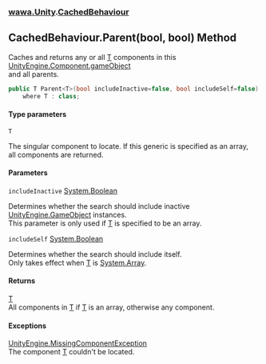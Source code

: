 ### [wawa.Unity](wawa.Unity.md 'wawa.Unity').[CachedBehaviour](CachedBehaviour.md 'wawa.Unity.CachedBehaviour')

## CachedBehaviour.Parent<T>(bool, bool) Method

Caches and returns any or all [T](CachedBehaviour.Parent{T}(bool,bool).md#wawa.Unity.CachedBehaviour.Parent_T_(bool,bool).T 'wawa.Unity.CachedBehaviour.Parent<T>(bool, bool).T') components in this [UnityEngine.Component.gameObject](https://docs.microsoft.com/en-us/dotnet/api/UnityEngine.Component.gameObject 'UnityEngine.Component.gameObject')  
and all parents.

```csharp
public T Parent<T>(bool includeInactive=false, bool includeSelf=false)
    where T : class;
```
#### Type parameters

<a name='wawa.Unity.CachedBehaviour.Parent_T_(bool,bool).T'></a>

`T`

The singular component to locate. If this generic is specified as an array,  
all components are returned.
#### Parameters

<a name='wawa.Unity.CachedBehaviour.Parent_T_(bool,bool).includeInactive'></a>

`includeInactive` [System.Boolean](https://docs.microsoft.com/en-us/dotnet/api/System.Boolean 'System.Boolean')

Determines whether the search should include inactive [UnityEngine.GameObject](https://docs.microsoft.com/en-us/dotnet/api/UnityEngine.GameObject 'UnityEngine.GameObject') instances.  
This parameter is only used if [T](CachedBehaviour.Parent{T}(bool,bool).md#wawa.Unity.CachedBehaviour.Parent_T_(bool,bool).T 'wawa.Unity.CachedBehaviour.Parent<T>(bool, bool).T') is specified to be an array.

<a name='wawa.Unity.CachedBehaviour.Parent_T_(bool,bool).includeSelf'></a>

`includeSelf` [System.Boolean](https://docs.microsoft.com/en-us/dotnet/api/System.Boolean 'System.Boolean')

Determines whether the search should include itself.  
Only takes effect when [T](CachedBehaviour.Parent{T}(bool,bool).md#wawa.Unity.CachedBehaviour.Parent_T_(bool,bool).T 'wawa.Unity.CachedBehaviour.Parent<T>(bool, bool).T') is [System.Array](https://docs.microsoft.com/en-us/dotnet/api/System.Array 'System.Array').

#### Returns
[T](CachedBehaviour.Parent{T}(bool,bool).md#wawa.Unity.CachedBehaviour.Parent_T_(bool,bool).T 'wawa.Unity.CachedBehaviour.Parent<T>(bool, bool).T')  
All components in [T](CachedBehaviour.Parent{T}(bool,bool).md#wawa.Unity.CachedBehaviour.Parent_T_(bool,bool).T 'wawa.Unity.CachedBehaviour.Parent<T>(bool, bool).T') if [T](CachedBehaviour.Parent{T}(bool,bool).md#wawa.Unity.CachedBehaviour.Parent_T_(bool,bool).T 'wawa.Unity.CachedBehaviour.Parent<T>(bool, bool).T') is an array, otherwise any component.

#### Exceptions

[UnityEngine.MissingComponentException](https://docs.microsoft.com/en-us/dotnet/api/UnityEngine.MissingComponentException 'UnityEngine.MissingComponentException')  
The component [T](CachedBehaviour.Parent{T}(bool,bool).md#wawa.Unity.CachedBehaviour.Parent_T_(bool,bool).T 'wawa.Unity.CachedBehaviour.Parent<T>(bool, bool).T') couldn't be located.